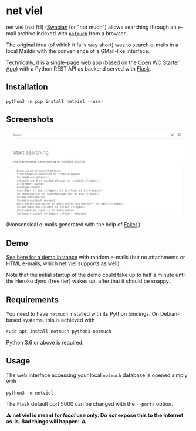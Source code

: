 # net viel

net viel [nɛt fiːl] ([Swabian](https://en.wikipedia.org/wiki/Swabian_German) for "not much") allows searching through an e-mail archive indexed with [`notmuch`](https://notmuchmail.org/) from a browser.

The original idea (of which it falls way short) was to search e-mails in a local Maildir with the convenience of a GMail-like interface.

Technically, it is a single-page web app (based on the [Open WC Starter App](https://github.com/open-wc/open-wc-starter-app)) with a Python REST API as backend served with [Flask](https://palletsprojects.com/p/flask/).

## Installation

```
python3 -m pip install netviel --user
```

## Screenshots

![](netviel.gif)

(Nonsensical e-mails generated with the help of [Faker](https://github.com/joke2k/faker).)

## Demo

[See here for a demo instance](https://glacial-castle-83891.herokuapp.com/) with random e-mails (but no attachments or HTML e-mails, which net viel supports as well).

Note that the initial startup of the demo could take up to half a minute until the Heroku dyno (free tier) wakes up, after that it should be snappy.

## Requirements

You need to have `notmuch` installed with its Python bindings. On Debian-based systems, this is achieved with

```
sudo apt install notmuch python3-notmuch
```

Python 3.6 or above is required.

## Usage

The web interface accessing your local `notmuch` database is opened simply with
```
python3 -m netviel
```
The Flask default port 5000 can be changed with the `--ports` option.

**:warning: net viel is meant for *local* use only. Do *not* expose this to the Internet as-is. Bad things will happen! :warning:**


